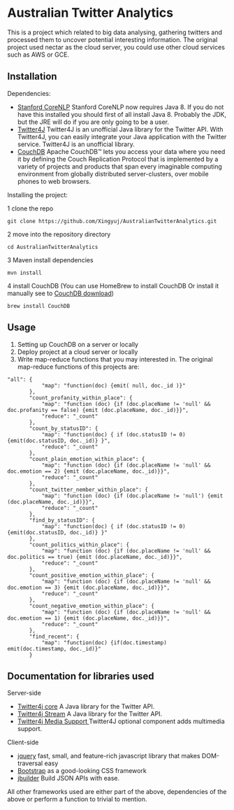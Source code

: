 # Australian Twitter Analytics
This is a project which related to big data analysing, gathering twitters and processed them to uncover potential interesting information. The original project used nectar as the cloud server, you could use other cloud services such as AWS or GCE.

## Installation

Dependencies:
- [Stanford CoreNLP](http://stanfordnlp.github.io/CoreNLP/download.html)
Stanford CoreNLP now requires Java 8. If you do not have this installed you should first of all install Java 8. Probably the JDK, but the JRE will do if you are only going to be a user.
- [Twitter4J](http://twitter4j.org/en/index.html)
Twitter4J is an unofficial Java library for the Twitter API. With Twitter4J, you can easily integrate your Java application with the Twitter service. Twitter4J is an unofficial library.
- [CouchDB](http://couchdb.apache.org/)
Apache CouchDB™ lets you access your data where you need it by defining the Couch Replication Protocol that is implemented by a variety of projects and products that span every imaginable computing environment from globally distributed server-clusters, over mobile phones to web browsers.

Installing the project:

1 clone the repo
```
git clone https://github.com/Xingyuj/AustralianTwitterAnalytics.git
```

2 move into the repository directory
```
cd AustralianTwitterAnalytics
```

3 Maven install dependencies
```
mvn install
```

4 install CouchDB
(You can use HomeBrew to install CouchDB Or install it manually see to [CouchDB download](http://docs.couchdb.org/en/2.0.0/install/index.html))
```
brew install CouchDB
```

## Usage

1. Setting up CouchDB on a server or locally
2. Deploy project at a cloud server or locally
3. Write map-reduce functions that you may interested in.
The original map-reduce functions of this projects are:
```
"all": {
           "map": "function(doc) {emit( null, doc._id )}"
       },
       "count_profanity_within_place": {
           "map": "function (doc) {if (doc.placeName != 'null' && doc.profanity == false) {emit (doc.placeName, doc._id)}}",
           "reduce": "_count"
       },
       "count_by_statusID": {
           "map": "function(doc) { if (doc.statusID != 0) {emit(doc.statusID, doc._id)} }",
           "reduce": "_count"
       },
       "count_plain_emotion_within_place": {
           "map": "function (doc) {if (doc.placeName != 'null' && doc.emotion == 2) {emit (doc.placeName, doc._id)}}",
           "reduce": "_count"
       },
       "count_twitter_nember_within_place": {
           "map": "function (doc) {if (doc.placeName != 'null') {emit (doc.placeName, doc._id)}}",
           "reduce": "_count"
       },
       "find_by_statusID": {
           "map": "function(doc) { if (doc.statusID != 0) {emit(doc.statusID, doc._id)} }"
       },
       "count_politics_within_place": {
           "map": "function (doc) {if (doc.placeName != 'null' && doc.politics == true) {emit (doc.placeName, doc._id)}}",
           "reduce": "_count"
       },
       "count_positive_emotion_within_place": {
           "map": "function (doc) {if (doc.placeName != 'null' && doc.emotion == 3) {emit (doc.placeName, doc._id)}}",
           "reduce": "_count"
       },
       "count_negative_emotion_within_place": {
           "map": "function (doc) {if (doc.placeName != 'null' && doc.emotion == 1) {emit (doc.placeName, doc._id)}}",
           "reduce": "_count"
       },
       "find_recent": {
           "map": "function(doc) {if(doc.timestamp) emit(doc.timestamp, doc._id)}"
       }
```


## Documentation for libraries used
Server-side

- [Twitter4j core](https://mvnrepository.com/artifact/org.twitter4j/twitter4j-core)  A Java library for the Twitter API.
- [Twitter4j Stream](https://mvnrepository.com/artifact/org.twitter4j/twitter4j-stream)  A Java library for the Twitter API.
- [Twitter4j Media Support ](https://mvnrepository.com/artifact/org.twitter4j/twitter4j-media-support/4.0.4)Twitter4J optional component adds multimedia support.

Client-side

- [jquery](http://jquery.com/) fast, small, and feature-rich javascript library that makes DOM-traversal easy
- [Bootstrap](http://getbootstrap.com/) as a good-looking CSS framework
- [jbuilder](https://github.com/rails/jbuilder) Build JSON APIs with ease.

All other frameworks used are either part of the above, dependencies of the above or perform a function to trivial to mention.
